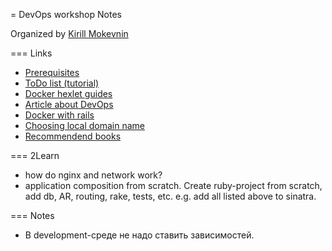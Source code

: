= DevOps workshop Notes

Organized by [Kirill Mokevnin](https://github.com/mokevnin)

=== Links
- [Prerequisites](https://gist.github.com/mokevnin/d1a941b0a835469b9064ba24d514ffa5)
- [ToDo list (tutorial)](https://gist.github.com/mokevnin/02f84fa9d35aad2c8277b3dede147155)
- [Docker hexlet guides](https://guides.hexlet.io/docker/)
- [Article about DevOps](https://habr.com/company/jugru/blog/421757/)
- [Docker with rails](https://docs.docker.com/compose/rails/)
- [Choosing local domain name](https://www.pluralsight.com/blog/software-development/choose-internal-top-level-domain-name)
- [Recommendend books](https://ru.hexlet.io/pages/recommended-books)

=== 2Learn
- how do nginx and network work?
- application composition from scratch. Create ruby-project from scratch, add db, AR, routing, rake, tests, etc. e.g. add all listed above to sinatra.

=== Notes
- В development-среде не надо ставить зависимостей.